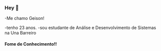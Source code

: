 ### Hey 👋

-Me chamo Geison!

-tenho 23 anos.
-sou estudante de Análise e Desenvolvimento de Sistemas na Una Barreiro

#### Fome de Conhecimento!!
